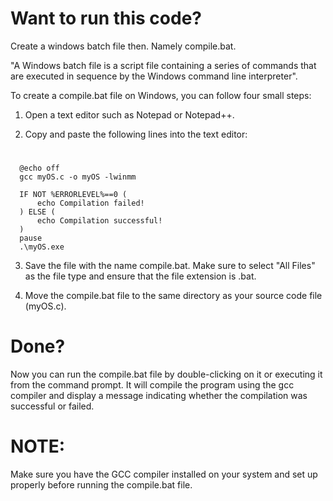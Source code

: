 # Want to run this code?

   Create a windows batch file then. Namely compile.bat.

"A Windows batch file is a script file containing a series of commands that are executed in sequence by the Windows command line interpreter".

To create a compile.bat file on Windows, you can follow four small steps:

1. Open a text editor such as Notepad or Notepad++.

2. Copy and paste the following lines into the text editor:


#
      @echo off
      gcc myOS.c -o myOS -lwinmm

      IF NOT %ERRORLEVEL%==0 (
          echo Compilation failed!
      ) ELSE (
          echo Compilation successful!
      )
      pause
      .\myOS.exe



3. Save the file with the name compile.bat. Make sure to select "All Files" as the file type and ensure that the file extension is .bat.

4. Move the compile.bat file to the same directory as your source code file (myOS.c).


# Done?
   Now you can run the compile.bat file by double-clicking on it or executing it from the command prompt. It will compile the program using the gcc compiler and display a message indicating whether the compilation was successful or failed.

# NOTE:
   Make sure you have the GCC compiler installed on your system and set up properly before running the compile.bat file.
